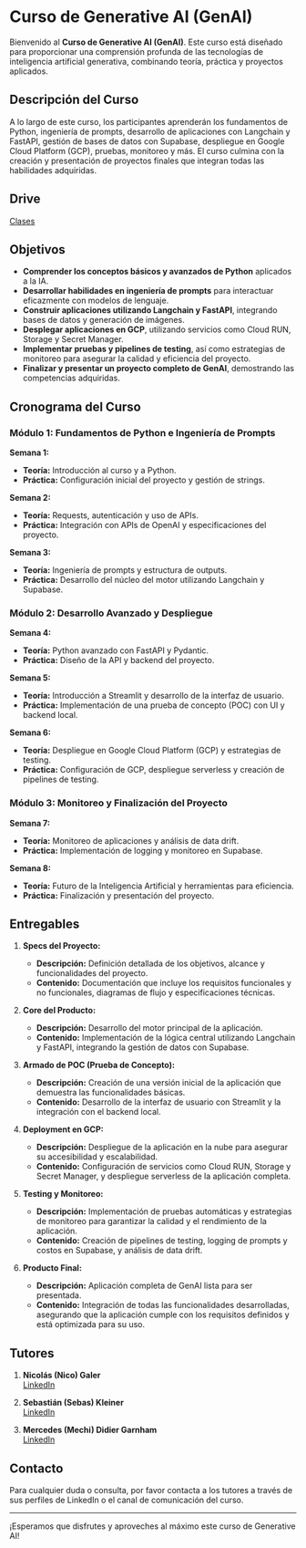 # Curso de Generative AI (GenAI)

Bienvenido al **Curso de Generative AI (GenAI)**. Este curso está diseñado para proporcionar una comprensión profunda de las tecnologías de inteligencia artificial generativa, combinando teoría, práctica y proyectos aplicados.

## Descripción del Curso

A lo largo de este curso, los participantes aprenderán los fundamentos de Python, ingeniería de prompts, desarrollo de aplicaciones con Langchain y FastAPI, gestión de bases de datos con Supabase, despliegue en Google Cloud Platform (GCP), pruebas, monitoreo y más. El curso culmina con la creación y presentación de proyectos finales que integran todas las habilidades adquiridas.


## Drive
   [Clases](https://drive.google.com/drive/u/0/folders/1vY-du_aWj0Hp56TTaMo3IOuE6esGCgAn)

## Objetivos

- **Comprender los conceptos básicos y avanzados de Python** aplicados a la IA.
- **Desarrollar habilidades en ingeniería de prompts** para interactuar eficazmente con modelos de lenguaje.
- **Construir aplicaciones utilizando Langchain y FastAPI**, integrando bases de datos y generación de imágenes.
- **Desplegar aplicaciones en GCP**, utilizando servicios como Cloud RUN, Storage y Secret Manager.
- **Implementar pruebas y pipelines de testing**, así como estrategias de monitoreo para asegurar la calidad y eficiencia del proyecto.
- **Finalizar y presentar un proyecto completo de GenAI**, demostrando las competencias adquiridas.

## Cronograma del Curso

### Módulo 1: Fundamentos de Python e Ingeniería de Prompts
**Semana 1:**
- **Teoría:** Introducción al curso y a Python.
- **Práctica:** Configuración inicial del proyecto y gestión de strings.

**Semana 2:**
- **Teoría:** Requests, autenticación y uso de APIs.
- **Práctica:** Integración con APIs de OpenAI y especificaciones del proyecto.

**Semana 3:**
- **Teoría:** Ingeniería de prompts y estructura de outputs.
- **Práctica:** Desarrollo del núcleo del motor utilizando Langchain y Supabase.

### Módulo 2: Desarrollo Avanzado y Despliegue
**Semana 4:**
- **Teoría:** Python avanzado con FastAPI y Pydantic.
- **Práctica:** Diseño de la API y backend del proyecto.

**Semana 5:**
- **Teoría:** Introducción a Streamlit y desarrollo de la interfaz de usuario.
- **Práctica:** Implementación de una prueba de concepto (POC) con UI y backend local.

**Semana 6:**
- **Teoría:** Despliegue en Google Cloud Platform (GCP) y estrategias de testing.
- **Práctica:** Configuración de GCP, despliegue serverless y creación de pipelines de testing.

### Módulo 3: Monitoreo y Finalización del Proyecto
**Semana 7:**
- **Teoría:** Monitoreo de aplicaciones y análisis de data drift.
- **Práctica:** Implementación de logging y monitoreo en Supabase.

**Semana 8:**
- **Teoría:** Futuro de la Inteligencia Artificial y herramientas para eficiencia.
- **Práctica:** Finalización y presentación del proyecto.

## Entregables

1. **Specs del Proyecto:**
   - **Descripción:** Definición detallada de los objetivos, alcance y funcionalidades del proyecto.
   - **Contenido:** Documentación que incluye los requisitos funcionales y no funcionales, diagramas de flujo y especificaciones técnicas.

2. **Core del Producto:**
   - **Descripción:** Desarrollo del motor principal de la aplicación.
   - **Contenido:** Implementación de la lógica central utilizando Langchain y FastAPI, integrando la gestión de datos con Supabase.

3. **Armado de POC (Prueba de Concepto):**
   - **Descripción:** Creación de una versión inicial de la aplicación que demuestra las funcionalidades básicas.
   - **Contenido:** Desarrollo de la interfaz de usuario con Streamlit y la integración con el backend local.

4. **Deployment en GCP:**
   - **Descripción:** Despliegue de la aplicación en la nube para asegurar su accesibilidad y escalabilidad.
   - **Contenido:** Configuración de servicios como Cloud RUN, Storage y Secret Manager, y despliegue serverless de la aplicación completa.

5. **Testing y Monitoreo:**
   - **Descripción:** Implementación de pruebas automáticas y estrategias de monitoreo para garantizar la calidad y el rendimiento de la aplicación.
   - **Contenido:** Creación de pipelines de testing, logging de prompts y costos en Supabase, y análisis de data drift.

6. **Producto Final:**
   - **Descripción:** Aplicación completa de GenAI lista para ser presentada.
   - **Contenido:** Integración de todas las funcionalidades desarrolladas, asegurando que la aplicación cumple con los requisitos definidos y está optimizada para su uso.

## Tutores

1. **Nicolás (Nico) Galer**  
   [LinkedIn](https://www.linkedin.com/in/nico-galer/)

2. **Sebastián (Sebas) Kleiner**  
   [LinkedIn](https://www.linkedin.com/in/sebastiankleiner/)

3. **Mercedes (Mechi) Didier Garnham**  
   [LinkedIn](https://www.linkedin.com/in/mercedes-didier-garnham/)

## Contacto

Para cualquier duda o consulta, por favor contacta a los tutores a través de sus perfiles de LinkedIn o el canal de comunicación del curso.

---

¡Esperamos que disfrutes y aproveches al máximo este curso de Generative AI!

